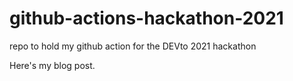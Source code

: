 # github-actions-hackathon-2021
repo to hold my github action for the DEVto 2021 hackathon

Here's my blog post.

<!--STARTS_HERE_QUOTE_README-->
<!--ENDS_HERE_QUOTE_README-->

